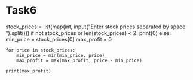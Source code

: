 # Task6
stock_prices = list(map(int, input("Enter stock prices separated by space: ").split()))
if not stock_prices or len(stock_prices) < 2:
    print(0)
else:
    min_price = stock_prices[0]
    max_profit = 0

    for price in stock_prices:
        min_price = min(min_price, price)
        max_profit = max(max_profit, price - min_price)

    print(max_profit)
